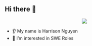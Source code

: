 ## Hi there 👋

<p align="center">
  <img src="https://capsule-render.vercel.app/api?text=Hey Everyone!🕹️&animation=fadeIn&type=waving&color=gradient&height=100"/>
</p>

* 👂 My name is Harrison Nguyen
* 🔭 I’m interested in SWE Roles
